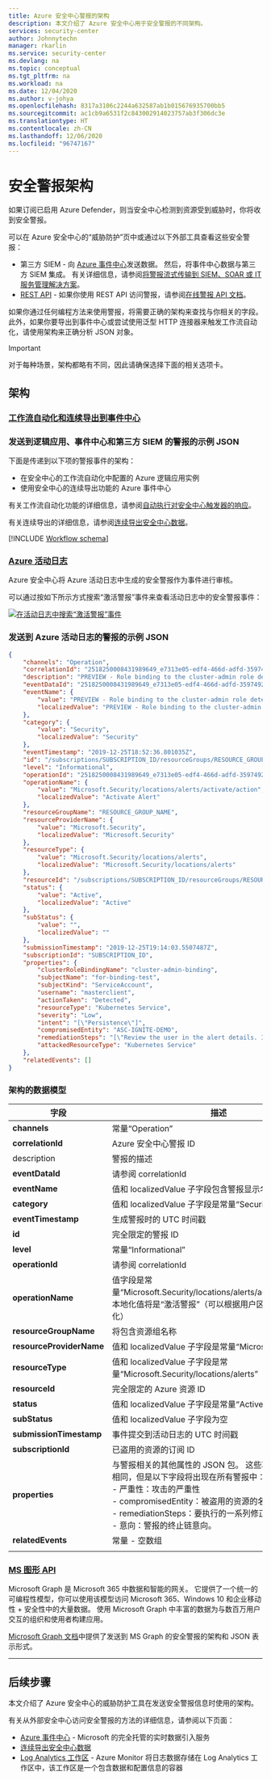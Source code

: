 ```yaml
---
title: Azure 安全中心警报的架构
description: 本文介绍了 Azure 安全中心用于安全警报的不同架构。
services: security-center
author: Johnnytechn
manager: rkarlin
ms.service: security-center
ms.devlang: na
ms.topic: conceptual
ms.tgt_pltfrm: na
ms.workload: na
ms.date: 12/04/2020
ms.author: v-johya
ms.openlocfilehash: 8317a3106c2244a632587ab1b015676935700bb5
ms.sourcegitcommit: ac1cb9a6531f2c843002914023757ab3f306dc3e
ms.translationtype: HT
ms.contentlocale: zh-CN
ms.lasthandoff: 12/06/2020
ms.locfileid: "96747167"
---
```

# <a name="security-alerts-schemas"></a>安全警报架构

如果订阅已启用 Azure Defender，则当安全中心检测到资源受到威胁时，你将收到安全警报。

可以在 Azure 安全中心的“威胁防护”页中或通过以下外部工具查看这些安全警报：

- 第三方 SIEM - 向 [Azure 事件中心](../event-hubs/index.yml)发送数据。 然后，将事件中心数据与第三方 SIEM 集成。 有关详细信息，请参阅[将警报流式传输到 SIEM、SOAR 或 IT 服务管理解决方案](export-to-siem.md)。
- [REST API](https://docs.microsoft.com/rest/api/securitycenter/) - 如果你使用 REST API 访问警报，请参阅[在线警报 API 文档](https://docs.microsoft.com/rest/api/securitycenter/alerts)。

如果你通过任何编程方法来使用警报，将需要正确的架构来查找与你相关的字段。 此外，如果你要导出到事件中心或尝试使用泛型 HTTP 连接器来触发工作流自动化，请使用架构来正确分析 JSON 对象。

>[!IMPORTANT]
> 对于每种场景，架构都略有不同，因此请确保选择下面的相关选项卡。


## <a name="the-schemas"></a>架构 


### <a name="workflow-automation-and-continuous-export-to-event-hub"></a>[工作流自动化和连续导出到事件中心](#tab/schema-continuousexport)

### <a name="sample-json-for-alerts-sent-to-logic-apps-event-hub-and-third-party-siems"></a>发送到逻辑应用、事件中心和第三方 SIEM 的警报的示例 JSON

下面是传递到以下项的警报事件的架构：

- 在安全中心的工作流自动化中配置的 Azure 逻辑应用实例
- 使用安全中心的连续导出功能的 Azure 事件中心

有关工作流自动化功能的详细信息，请参阅[自动执行对安全中心触发器的响应](workflow-automation.md)。

有关连续导出的详细信息，请参阅[连续导出安全中心数据](continuous-export.md)。

[!INCLUDE [Workflow schema](../../includes/security-center-alerts-schema-workflow-automation.md)]




### <a name="azure-activity-log"></a>[Azure 活动日志](#tab/schema-activitylog)

Azure 安全中心将 Azure 活动日志中生成的安全警报作为事件进行审核。

可以通过按如下所示方式搜索“激活警报”事件来查看活动日志中的安全警报事件：

[![在活动日志中搜索“激活警报”事件](./media/alerts-schemas/sample-activity-log-alert.png)](./media/alerts-schemas/sample-activity-log-alert.png#lightbox)


### <a name="sample-json-for-alerts-sent-to-azure-activity-log"></a>发送到 Azure 活动日志的警报的示例 JSON

```json
{
    "channels": "Operation",
    "correlationId": "2518250008431989649_e7313e05-edf4-466d-adfd-35974921aeff",
    "description": "PREVIEW - Role binding to the cluster-admin role detected. Kubernetes audit log analysis detected a new binding to the cluster-admin role which gives administrator privileges.\r\nUnnecessary administrator privileges might cause privilege escalation in the cluster.",
    "eventDataId": "2518250008431989649_e7313e05-edf4-466d-adfd-35974921aeff",
    "eventName": {
        "value": "PREVIEW - Role binding to the cluster-admin role detected",
        "localizedValue": "PREVIEW - Role binding to the cluster-admin role detected"
    },
    "category": {
        "value": "Security",
        "localizedValue": "Security"
    },
    "eventTimestamp": "2019-12-25T18:52:36.801035Z",
    "id": "/subscriptions/SUBSCRIPTION_ID/resourceGroups/RESOURCE_GROUP_NAME/providers/Microsoft.Security/locations/chinaeast/alerts/2518250008431989649_e7313e05-edf4-466d-adfd-35974921aeff/events/2518250008431989649_e7313e05-edf4-466d-adfd-35974921aeff/ticks/637128967568010350",
    "level": "Informational",
    "operationId": "2518250008431989649_e7313e05-edf4-466d-adfd-35974921aeff",
    "operationName": {
        "value": "Microsoft.Security/locations/alerts/activate/action",
        "localizedValue": "Activate Alert"
    },
    "resourceGroupName": "RESOURCE_GROUP_NAME",
    "resourceProviderName": {
        "value": "Microsoft.Security",
        "localizedValue": "Microsoft.Security"
    },
    "resourceType": {
        "value": "Microsoft.Security/locations/alerts",
        "localizedValue": "Microsoft.Security/locations/alerts"
    },
    "resourceId": "/subscriptions/SUBSCRIPTION_ID/resourceGroups/RESOURCE_GROUP_NAME/providers/Microsoft.Security/locations/chinaeast/alerts/2518250008431989649_e7313e05-edf4-466d-adfd-35974921aeff",
    "status": {
        "value": "Active",
        "localizedValue": "Active"
    },
    "subStatus": {
        "value": "",
        "localizedValue": ""
    },
    "submissionTimestamp": "2019-12-25T19:14:03.5507487Z",
    "subscriptionId": "SUBSCRIPTION_ID",
    "properties": {
        "clusterRoleBindingName": "cluster-admin-binding",
        "subjectName": "for-binding-test",
        "subjectKind": "ServiceAccount",
        "username": "masterclient",
        "actionTaken": "Detected",
        "resourceType": "Kubernetes Service",
        "severity": "Low",
        "intent": "[\"Persistence\"]",
        "compromisedEntity": "ASC-IGNITE-DEMO",
        "remediationSteps": "[\"Review the user in the alert details. If cluster-admin is unnecessary for this user, consider granting lower privileges to the user.\"]",
        "attackedResourceType": "Kubernetes Service"
    },
    "relatedEvents": []
}
```

### <a name="the-data-model-of-the-schema"></a>架构的数据模型

|字段|描述|
|----|----|
|**channels**|常量“Operation”|
|**correlationId**|Azure 安全中心警报 ID|
|description|警报的描述|
|**eventDataId**|请参阅 correlationId|
|**eventName**|值和 localizedValue 子字段包含警报显示名称|
|**category**|值和 localizedValue 子字段是常量“Security”|
|**eventTimestamp**|生成警报时的 UTC 时间戳|
|**id**|完全限定的警报 ID|
|**level**|常量“Informational”|
|**operationId**|请参阅 correlationId|
|**operationName**|值字段是常量“Microsoft.Security/locations/alerts/activate/action”，本地化值将是“激活警报”（可以根据用户区域设置进行本地化）|
|**resourceGroupName**|将包含资源组名称|
|**resourceProviderName**|值和 localizedValue 子字段是常量“Microsoft.Security”|
|**resourceType**|值和 localizedValue 子字段是常量“Microsoft.Security/locations/alerts”|
|**resourceId**|完全限定的 Azure 资源 ID|
|**status**|值和 localizedValue 子字段是常量“Active”|
|**subStatus**|值和 localizedValue 子字段为空|
|**submissionTimestamp**|事件提交到活动日志的 UTC 时间戳|
|**subscriptionId**|已盗用的资源的订阅 ID|
|**properties**|与警报相关的其他属性的 JSON 包。 这些项在警报中各不相同，但是以下字段将出现在所有警报中：<br>- 严重性：攻击的严重性<br>- compromisedEntity：被盗用的资源的名称<br>- remediationSteps：要执行的一系列修正步骤<br>- 意向：警报的终止链意向。|
|**relatedEvents**|常量 - 空数组|
|||





### <a name="ms-graph-api"></a>[MS 图形 API](#tab/schema-graphapi)

Microsoft Graph 是 Microsoft 365 中数据和智能的网关。 它提供了一个统一的可编程性模型，你可以使用该模型访问 Microsoft 365、Windows 10 和企业移动性 + 安全性中的大量数据。 使用 Microsoft Graph 中丰富的数据为与数百万用户交互的组织和使用者构建应用。

[Microsoft Graph 文档](https://docs.microsoft.com/graph/api/resources/alert?preserve-view=true&view=graph-rest-1.0)中提供了发送到 MS Graph 的安全警报的架构和 JSON 表示形式。

---


## <a name="next-steps"></a>后续步骤

本文介绍了 Azure 安全中心的威胁防护工具在发送安全警报信息时使用的架构。

有关从外部安全中心访问安全警报的方法的详细信息，请参阅以下页面：

- [Azure 事件中心](../event-hubs/index.yml) - Microsoft 的完全托管的实时数据引入服务
- [连续导出安全中心数据](continuous-export.md)
- [Log Analytics 工作区](../azure-monitor/learn/quick-create-workspace.md) - Azure Monitor 将日志数据存储在 Log Analytics 工作区中，该工作区是一个包含数据和配置信息的容器

